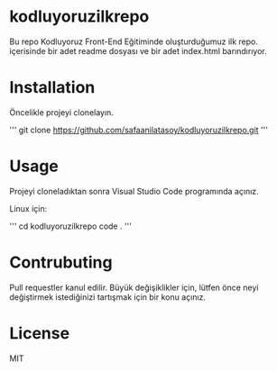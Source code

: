 # kodluyoruzilkrepo
 
Bu repo Kodluyoruz Front-End Eğitiminde oluşturduğumuz ilk repo. içerisinde bir adet readme dosyası ve bir adet index.html barındırıyor.

# Installation

Öncelikle projeyi clonelayın. 

''' git clone https://github.com/safaanilatasoy/kodluyoruzilkrepo.git '''


# Usage

Projeyi cloneladıktan sonra Visual Studio Code programında açınız.

Linux için:

''' cd kodluyoruzilkrepo
code . '''

# Contrubuting

Pull requestler kanul edilir. Büyük değişiklikler için, lütfen önce neyi değiştirmek istediğinizi tartışmak için bir konu açınız.

# License 

MIT
